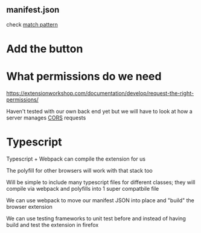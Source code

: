 ## manifest.json

check [match pattern](https://developer.mozilla.org/en-US/docs/Mozilla/Add-ons/WebExtensions/Match_patterns)


# Add the button

# What permissions do we need

https://extensionworkshop.com/documentation/develop/request-the-right-permissions/



Haven't tested with our own back end yet but we will have to look at how a server manages [CORS](https://developer.mozilla.org/en-US/docs/Web/HTTP/CORS) requests


# Typescript

Typescript + Webpack can compile the extension for us

The polyfill for other browsers will work with that stack too

Will be simple to include many typescript files for different classes; they will compile via webpack and polyfills into 1 super compatbile file

We can use webpack to move our manifest JSON into place and "build" the browser extension

We can use testing frameworks to unit test before and instead of having build and test the extension in firefox